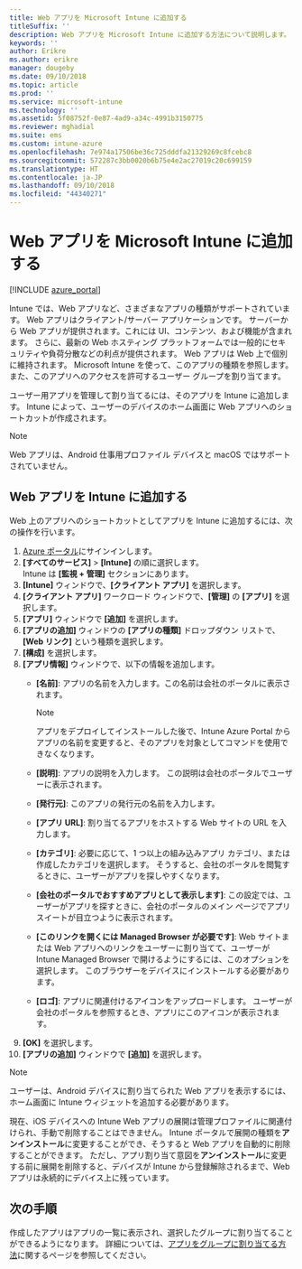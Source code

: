 ```yaml
---
title: Web アプリを Microsoft Intune に追加する
titleSuffix: ''
description: Web アプリを Microsoft Intune に追加する方法について説明します。
keywords: ''
author: Erikre
ms.author: erikre
manager: dougeby
ms.date: 09/10/2018
ms.topic: article
ms.prod: ''
ms.service: microsoft-intune
ms.technology: ''
ms.assetid: 5f08752f-0e87-4ad9-a34c-4991b3150775
ms.reviewer: mghadial
ms.suite: ems
ms.custom: intune-azure
ms.openlocfilehash: 7e974a17506be36c725dddfa21329269c8fcebc8
ms.sourcegitcommit: 572287c3bb0020b6b75e4e2ac27019c20c699159
ms.translationtype: HT
ms.contentlocale: ja-JP
ms.lasthandoff: 09/10/2018
ms.locfileid: "44340271"
---
```

# <a name="add-web-apps-to-microsoft-intune"></a>Web アプリを Microsoft Intune に追加する

[!INCLUDE [azure_portal](./includes/azure_portal.md)]

Intune では、Web アプリなど、さまざまなアプリの種類がサポートされています。 Web アプリはクライアント/サーバー アプリケーションです。 サーバーから Web アプリが提供されます。これには UI、コンテンツ、および機能が含まれます。 さらに、最新の Web ホスティング プラットフォームでは一般的にセキュリティや負荷分散などの利点が提供されます。 Web アプリは Web 上で個別に維持されます。 Microsoft Intune を使って、このアプリの種類を参照します。 また、このアプリへのアクセスを許可するユーザー グループを割り当てます。 

ユーザー用アプリを管理して割り当てるには、そのアプリを Intune に追加します。 Intune によって、ユーザーのデバイスのホーム画面に Web アプリへのショートカットが作成されます。

> [!Note]
> Web アプリは、Android 仕事用プロファイル デバイスと macOS ではサポートされていません。

## <a name="add-a-web-app-to-intune"></a>Web アプリを Intune に追加する
Web 上のアプリへのショートカットとしてアプリを Intune に追加するには、次の操作を行います。

1. [Azure ポータル](https://portal.azure.com)にサインインします。
2. **[すべてのサービス]** > **[Intune]** の順に選択します。  
    Intune は **[監視 + 管理]** セクションにあります。
3. **[Intune]** ウィンドウで、**[クライアント アプリ]** を選択します。
4. **[クライアント アプリ]** ワークロード ウィンドウで、**[管理]** の **[アプリ]** を選択します。
5. **[アプリ]** ウィンドウで **[追加]** を選択します。
6. **[アプリの追加]** ウィンドウの **[アプリの種類]** ドロップダウン リストで、**[Web リンク]** という種類を選択します。
7. **[構成]** を選択します。
8. **[アプリ情報]** ウィンドウで、以下の情報を追加します。
    - **[名前]**: アプリの名前を入力します。この名前は会社のポータルに表示されます。 
    
        > [!NOTE]
        > アプリをデプロイしてインストールした後で、Intune Azure Portal からアプリの名前を変更すると、そのアプリを対象としてコマンドを使用できなくなります。
    
    - **[説明]**: アプリの説明を入力します。 この説明は会社のポータルでユーザーに表示されます。
    - **[発行元]**: このアプリの発行元の名前を入力します。
    - **[アプリ URL]**: 割り当てるアプリをホストする Web サイトの URL を入力します。
    - **[カテゴリ]**: 必要に応じて、1 つ以上の組み込みアプリ カテゴリ、または作成したカテゴリを選択します。 そうすると、会社のポータルを閲覧するときに、ユーザーがアプリを探しやすくなります。
    - **[会社のポータルでおすすめアプリとして表示します]**: この設定では、ユーザーがアプリを探すときに、会社のポータルのメイン ページでアプリ スイートが目立つように表示されます。
    - **[このリンクを開くには Managed Browser が必要です]**: Web サイトまたは Web アプリへのリンクをユーザーに割り当てて、ユーザーが Intune Managed Browser で開けるようにするには、このオプションを選択します。 このブラウザーをデバイスにインストールする必要があります。
    - **[ロゴ]**: アプリに関連付けるアイコンをアップロードします。 ユーザーが会社のポータルを参照するとき、アプリにこのアイコンが表示されます。
9. **[OK]** を選択します。
10. **[アプリの追加]** ウィンドウで **[追加]** を選択します。

> [!Note]
> ユーザーは、Android デバイスに割り当てられた Web アプリを表示するには、ホーム画面に Intune ウィジェットを追加する必要があります。
>
> 現在、iOS デバイスへの Intune Web アプリの展開は管理プロファイルに関連付けられ、手動で削除することはできません。 Intune ポータルで展開の種類を**アンインストール**に変更することができ、そうすると Web アプリを自動的に削除することができます。 ただし、アプリ割り当て意図を**アンインストール**に変更する前に展開を削除すると、デバイスが Intune から登録解除されるまで、Web アプリは永続的にデバイス上に残っています。

## <a name="next-steps"></a>次の手順

作成したアプリはアプリの一覧に表示され、選択したグループに割り当てることができるようになります。 詳細については、[アプリをグループに割り当てる方法](apps-deploy.md)に関するページを参照してください。 
